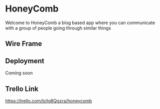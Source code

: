 # HoneyComb
Welcome to HoneyComb a blog based app where you can communicate with a group of people going through similar things

## Wire Frame


## Deployment
Coming soon

## Trello Link
https://trello.com/b/tg8Qgzra/honeycomb
